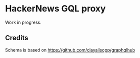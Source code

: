 # HackerNews GQL proxy

Work in progress.

## Credits
Schema is based on https://github.com/clayallsopp/graphqlhub

